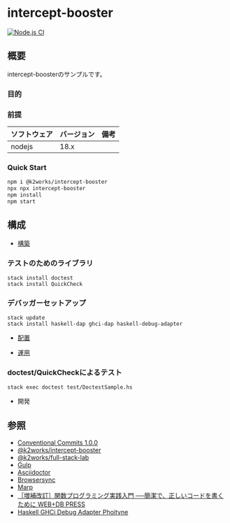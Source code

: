 # intercept-booster

[![Node.js CI](https://github.com/k2works/intercept-booster-sample/actions/workflows/node.js.yml/badge.svg)](https://github.com/k2works/intercept-booster-sample/actions/workflows/node.js.yml)

## 概要

intercept-boosterのサンプルです。

### 目的

### 前提

| ソフトウェア | バージョン | 備考 |
| :----------- | :--------- | :--- |
| nodejs       | 18.x       |      |

### Quick Start

```bash
npm i @k2works/intercept-booster
npx npx intercept-booster
npm install
npm start
```
## 構成

- [構築](./docs/build.adoc)

### テストのためのライブラリ

```
stack install doctest
stack install QuickCheck
```

### デバッガーセットアップ

```
stack update
stack install haskell-dap ghci-dap haskell-debug-adapter
```

- [配置](./docs/ship.adoc)

- [運用](./docs/run.adoc)

### doctest/QuickCheckによるテスト

```
stack exec doctest test/DoctestSample.hs
```

- 開発

## 参照

- [Conventional Commits 1.0.0](https://www.conventionalcommits.org/ja/v1.0.0/)
- [@k2works/intercept-booster](https://www.npmjs.com/package/@k2works/intercept-booster)
- [@k2works/full-stack-lab](https://www.npmjs.com/package/@k2works/full-stack-lab)
- [Gulp](https://gulpjs.com/docs/en/getting-started/quick-start)
- [Asciidoctor](https://asciidoctor.org/)
- [Browsersync](https://browsersync.io/)
- [Marp](https://marp.app/)
- [［増補改訂］関数プログラミング実践入門 ──簡潔で、正しいコードを書くために WEB+DB PRESS](https://www.amazon.co.jp/%EF%BC%BB%E5%A2%97%E8%A3%9C%E6%94%B9%E8%A8%82%EF%BC%BD%E9%96%A2%E6%95%B0%E3%83%97%E3%83%AD%E3%82%B0%E3%83%A9%E3%83%9F%E3%83%B3%E3%82%B0%E5%AE%9F%E8%B7%B5%E5%85%A5%E9%96%80-%E2%94%80%E2%94%80%E7%B0%A1%E6%BD%94%E3%81%A7%E3%80%81%E6%AD%A3%E3%81%97%E3%81%84%E3%82%B3%E3%83%BC%E3%83%89%E3%82%92%E6%9B%B8%E3%81%8F%E3%81%9F%E3%82%81%E3%81%AB-WEB-PRESS-plus-ebook/dp/B07JGP7RGR/ref=sr_1_1?adgrpid=119949147358&hvadid=649078768014&hvdev=c&hvqmt=e&hvtargid=kwd-334292588801&hydadcr=27266_14653489&jp-ad-ap=0&keywords=%E9%96%A2%E6%95%B0%E3%83%97%E3%83%AD%E3%82%B0%E3%83%A9%E3%83%9F%E3%83%B3%E3%82%B0%E5%AE%9F%E8%B7%B5%E5%85%A5%E9%96%80&qid=1679974098&sr=8-1)
- [Haskell GHCi Debug Adapter Phoityne](https://marketplace.visualstudio.com/items?itemName=phoityne.phoityne-vscode)